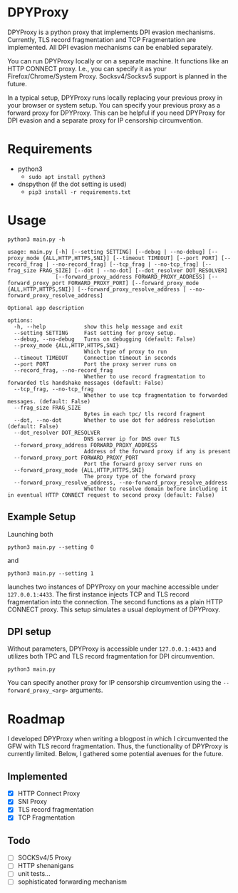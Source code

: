 # DPYProxy
DPYProxy is a python proxy that implements DPI evasion mechanisms. Currently, TLS record fragmentation and TCP
Fragmentation are implemented. All DPI evasion mechanisms can be enabled separately.

You can run DPYProxy locally or on a separate machine. It functions like an HTTP CONNECT proxy. I.e., you can specify
it as your Firefox/Chrome/System Proxy. Socksv4/Socksv5 support is planned in the future.

In a typical setup, DPYProxy runs locally replacing your previous proxy in your browser or system setup. You can specify
your previous proxy as a forward proxy for DPYProxy. This can be helpful if you need DPYProxy for DPI evasion and a
separate proxy for IP censorship circumvention.

# Requirements
- python3
  - `sudo apt install python3`
- dnspython (if the dot setting is used)
  - `pip3 install -r requirements.txt`

# Usage

```
python3 main.py -h
      
usage: main.py [-h] [--setting SETTING] [--debug | --no-debug] [--proxy_mode {ALL,HTTP,HTTPS,SNI}] [--timeout TIMEOUT] [--port PORT] [--record_frag | --no-record_frag] [--tcp_frag | --no-tcp_frag] [--frag_size FRAG_SIZE] [--dot | --no-dot] [--dot_resolver DOT_RESOLVER]
               [--forward_proxy_address FORWARD_PROXY_ADDRESS] [--forward_proxy_port FORWARD_PROXY_PORT] [--forward_proxy_mode {ALL,HTTP,HTTPS,SNI}] [--forward_proxy_resolve_address | --no-forward_proxy_resolve_address]

Optional app description

options:
  -h, --help            show this help message and exit
  --setting SETTING     Fast setting for proxy setup.
  --debug, --no-debug   Turns on debugging (default: False)
  --proxy_mode {ALL,HTTP,HTTPS,SNI}
                        Which type of proxy to run
  --timeout TIMEOUT     Connection timeout in seconds
  --port PORT           Port the proxy server runs on
  --record_frag, --no-record_frag
                        Whether to use record fragmentation to forwarded tls handshake messages (default: False)
  --tcp_frag, --no-tcp_frag
                        Whether to use tcp fragmentation to forwarded messages. (default: False)
  --frag_size FRAG_SIZE
                        Bytes in each tpc/ tls record fragment
  --dot, --no-dot       Whether to use dot for address resolution (default: False)
  --dot_resolver DOT_RESOLVER
                        DNS server ip for DNS over TLS
  --forward_proxy_address FORWARD_PROXY_ADDRESS
                        Address of the forward proxy if any is present
  --forward_proxy_port FORWARD_PROXY_PORT
                        Port the forward proxy server runs on
  --forward_proxy_mode {ALL,HTTP,HTTPS,SNI}
                        The proxy type of the forward proxy
  --forward_proxy_resolve_address, --no-forward_proxy_resolve_address
                        Whether to resolve domain before including it in eventual HTTP CONNECT request to second proxy (default: False)
```

## Example Setup
Launching both

```python3 main.py --setting 0```

and

```python3 main.py --setting 1```

launches two instances of DPYProxy on your machine accessible under `127.0.0.1:4433`. The first instance injects TCP and
TLS record fragmentation into the connection. The second functions as a plain HTTP CONNECT proxy. This setup simulates
a usual deployment of DPYProxy.

## DPI setup
Without parameters, DPYProxy is accessible under ```127.0.0.1:4433``` and utilizes both TPC and TLS record
fragmentation for DPI circumvention.

```python3 main.py```

You can specify another proxy for IP censorship circumvention using the `--forward_proxy_<arg>` arguments.

# Roadmap

I developed DPYProxy when writing a blogpost in which I circumvented the GFW with TLS record fragmentation. Thus, the 
functionality of DPYProxy is currently limited. Below, I gathered some potential avenues for the future.

## Implemented
- [x] HTTP Connect Proxy
- [x] SNI Proxy
- [x] TLS record fragmentation
- [x] TCP Fragmentation

## Todo
- [ ] SOCKSv4/5 Proxy
- [ ] HTTP shenanigans
- [ ] unit tests...
- [ ] sophisticated forwarding mechanism